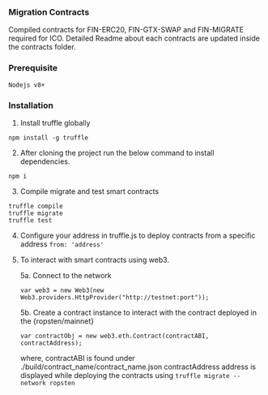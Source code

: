 ### Migration Contracts

Compiled contracts for FIN-ERC20, FIN-GTX-SWAP and FIN-MIGRATE required for ICO. Detailed Readme about each contracts are updated inside the contracts folder.

### Prerequisite
    Nodejs v8+
### Installation
1. Install truffle globally
```
npm install -g truffle
```

2. After cloning the project run the below command to install dependencies.
```
npm i
```
3. Compile migrate and test smart contracts
```
truffle compile
truffle migrate
truffle test
```

4. Configure your address in truffle.js to deploy contracts from a specific address
    `from: 'address'`

5. To interact with smart contracts using web3.

    5a. Connect to the network
    ```
    var web3 = new Web3(new Web3.providers.HttpProvider("http://testnet:port"));
    ```
    5b. Create a contract instance to interact with the contract deployed in the {ropsten/mainnet}
    ```
    var contractObj = new web3.eth.Contract(contractABI, contractAddress);
    ```
    where,
    contractABI is found under ./build/contract_name/contract_name.json
    contractAddress address is displayed while deploying the contracts using `truffle migrate --network ropsten`